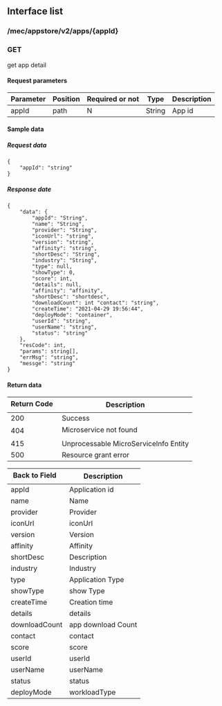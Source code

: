 ## Interface list

### /mec/appstore/v2/apps/{appId}
###  GET
get app detail
#### Request parameters

|Parameter |Position | Required or not | Type |Description|
|-----|-----|----|------|-----|
|appId | path |N| String | App id |

#### Sample data
##### Request data
    {
	    "appId": "string"
    }
##### Response date
    {
    	"data": {
    		"appId": "String",
    		"name": "String",
    		"provider": "String",
    		"iconUrl": "string",
    		"version": "string",
    		"affinity": "string",
    		"shortDesc": "String",
    		"industry": "String",
    		"type": null,
    		"showType": 0,
    		"score": int,
    		"details": null,
    		"affinity": "affinity",
    		"shortDesc": "shortdesc",
    		"downloadCount": int "contact": "string",
    		"createTime": "2021-04-29 19:56:44",
    		"deployMode": "container",
    		"userId": "string",
    		"userName": "string",
    		"status": "string"
    	},
    	"resCode": int,
    	"params": string[],
    	"errMsg": "string",
    	"messge": "string"
    }

#### Return data
|Return Code  |Description|
|-----|-----|
|200 | Success |
|404 | Microservice not found |
|415 | Unprocessable MicroServiceInfo Entity  |
|500 | Resource grant error |

|Back to Field   |Description|
|-----|-----|
|appId | Application id |
|name | Name |
|provider | Provider |
|iconUrl | iconUrl |
|version | Version |
|affinity | Affinity |
|shortDesc | Description |
|industry | Industry |
|type | Application Type |
|showType | show Type |
|createTime | Creation time |
|details | details |
|downloadCount | app download Count |
|contact | contact |
|score | score |
|userId | userId |
|userName | userName |
|status | status |
|deployMode | workloadType |